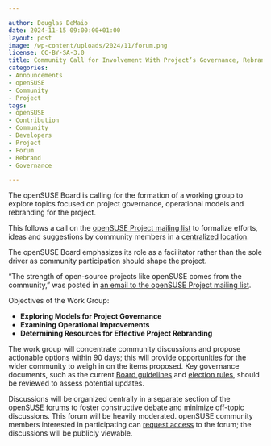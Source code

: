 ```yaml
---

author: Douglas DeMaio
date: 2024-11-15 09:00:00+01:00
layout: post
image: /wp-content/uploads/2024/11/forum.png
license: CC-BY-SA-3.0
title: Community Call for Involvement With Project’s Governance, Rebranding 
categories:
- Announcements
- openSUSE
- Community
- Project
tags:
- openSUSE
- Contribution
- Community
- Developers
- Project
- Forum
- Rebrand
- Governance

---
```


The openSUSE Board is calling for the formation of a working group to explore topics focused on project governance, operational models and rebranding for the project. 

This follows a call on the [openSUSE Project mailing list](https://lists.opensuse.org/archives/list/project@lists.opensuse.org/thread/3PSZOWYRYAGCDUXIW5EK4RP2CO3PA647/) to formalize efforts, ideas and suggestions by community members in a [centralized location](https://forums.opensuse.org/c/special-discussions/project-discussions).

The openSUSE Board emphasizes its role as a facilitator rather than the sole driver as community participation should shape the project. 

“The strength of open-source projects like openSUSE comes from the community,” was posted in [an email to the openSUSE Project mailing list](https://lists.opensuse.org/archives/list/project@lists.opensuse.org/thread/3PSZOWYRYAGCDUXIW5EK4RP2CO3PA647/). 

Objectives of the Work Group:
- **Exploring Models for Project Governance**
- **Examining Operational Improvements**
- **Determining Resources for Effective Project Rebranding**

The work group will concentrate community discussions and propose actionable options within 90 days; this will provide opportunities for the wider community to weigh in on the items proposed. Key governance documents, such as the current [Board guidelines](https://en.opensuse.org/openSUSE:Board) and [election rules](https://en.opensuse.org/openSUSE:Board_election_rules), should be reviewed to assess potential updates.

Discussions will be organized centrally in a separate section of the [openSUSE forums](https://forums.opensuse.org/c/special-discussions/project-discussions) to foster constructive debate and minimize off-topic discussions. This forum will be heavily moderated. openSUSE community members interested in participating can [request access](https://forums.opensuse.org/c/special-discussions/project-discussions) to the forum; the discussions will be publicly viewable.

<meta name="openSUSE, forum, governance, rebrand, Open Source, community, members, elections, project, members" content="HTML,CSS,XML,JavaScript">

